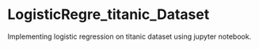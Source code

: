# LogisticRegre_titanic_Dataset
Implementing logistic regression on titanic dataset using jupyter notebook.
